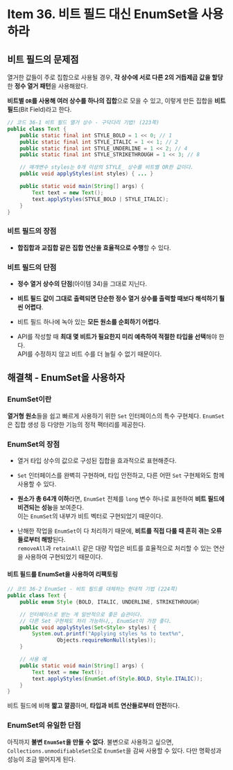 # Item 36. 비트 필드 대신 EnumSet을 사용하라

## 비트 필드의 문제점

열거한 값들이 주로 집합으로 사용될 경우, **각 상수에 서로 다른 2의 거듭제곱 값을 할당**한 **정수 열거 패턴**을 사용해왔다.

**비트별 `OR`를 사용해 여러 상수를 하나의 집합**으로 모을 수 있고, 이렇게 만든 집합을 **비트 필드**(Bit Field)라고 한다. <br>

``` java
// 코드 36-1 비트 필드 열거 상수 - 구닥다리 기법! (223쪽)
public class Text {
    public static final int STYLE_BOLD = 1 << 0; // 1
    public static final int STYLE_ITALIC = 1 << 1; // 2
    public static final int STYLE_UNDERLINE = 1 << 2; // 4
    public static final int STYLE_STRIKETHROUGH = 1 << 3; // 8

    // 매개변수 styles는 0개 이상의 STYLE_ 상수를 비트별 OR한 값이다.
    public void applyStyles(int styles) { ... }

    public static void main(String[] args) {
        Text text = new Text();
        text.applyStyles(STYLE_BOLD | STYLE_ITALIC);
    }
}
```

### 비트 필드의 장점

- **합집합과 교집합 같은 집합 연산을 효율적으로 수행**할 수 있다.

### 비트 필드의 단점

- **정수 열거 상수의 단점**(아이템 34)을 그대로 지닌다.

- **비트 필드 값이 그대로 출력되면 단순한 정수 열거 상수를 출력할 때보다 해석하기 훨씬 어렵다**.

- 비트 필드 하나에 녹아 있는 **모든 원소를 순회하기 어렵다**.

- API를 작성할 때 **최대 몇 비트가 필요한지 미리 예측하여 적절한 타입을 선택**해야 한다. <br>
API를 수정하지 않고 비트 수를 더 늘릴 수 없기 때문이다.


## 해결책 - EnumSet을 사용하자

### EnumSet이란

**열거형 원소**들을 쉽고 빠르게 사용하기 위한 `Set` 인터페이스의 특수 구현체다. `EnumSet`은 집합 생성 등 다양한 기능의 정적 팩터리를 제공한다.

### EnumSet의 장점

- 열거 타입 상수의 값으로 구성된 집합을 효과적으로 표현해준다.

- `Set` 인터페이스를 완벽히 구현하며, 타입 안전하고, 다른 어떤 `Set` 구현체와도 함께 사용할 수 있다.

- **원소가 총 64개 이하**라면, `EnumSet` 전체를 `long` 변수 하나로 표현하여 **비트 필드에 비견되는 성능**을 보여준다. <br>
이는 `EnumSet`의 내부가 비트 벡터로 구현되었기 때문이다.

- 난해한 작업을 `EnumSet`이 다 처리하기 때문에, **비트를 직접 다룰 때 흔히 겪는 오류들로부터 해방**된다. <br> 
`removeAll`과 `retainAll` 같은 대량 작업은 비트를 효율적으로 처리할 수 있는 연산을 사용하여 구현되었기 때문이다.

#### 비트 필드를 EnumSet을 사용하여 리팩토링

``` java
// 코드 36-2 EnumSet - 비트 필드를 대체하는 현대적 기법 (224쪽)
public class Text {
    public enum Style {BOLD, ITALIC, UNDERLINE, STRIKETHROUGH}

    // 인터페이스로 받는 게 일반적으로 좋은 습관이다.
    // 다른 Set 구현체도 처리 가능하나,, EnumSet이 가장 좋다.
    public void applyStyles(Set<Style> styles) {
        System.out.printf("Applying styles %s to text%n",
                Objects.requireNonNull(styles));
    }

    // 사용 예
    public static void main(String[] args) {
        Text text = new Text();
        text.applyStyles(EnumSet.of(Style.BOLD, Style.ITALIC));
    }
}
```

비트 필드에 비해 **짧고 깔끔**하며, **타입과 비트 연산들로부터 안전**하다.

### EnumSet의 유일한 단점

아직까지 **불변 `EnumSet`을 만들 수 없다**. 불변으로 사용하고 싶으면, `Collections.unmodifiableSet`으로 `EnumSet`을 감싸 사용할 수 있다. 다만 명확성과 성능이 조금 떨어지게 된다.
